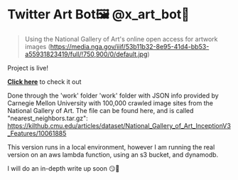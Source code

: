 # Twitter Art Bot🖼️ @x_art_bot🎨
>Using the National Gallery of Art's 
online open access for artwork images
(https://media.nga.gov/iiif/53b11b32-8e95-41d4-bb53-a55931823419/full/!750,900/0/default.jpg)

Project is live! 

**[Click here](https://twitter.com/x_art_bot)**
to check it out



Done through the 'work' folder
    'work' folder with JSON info provided by 
    Carnegie Mellon University with 100,000 
    crawled image sites from the National 
    Gallery of Art. The file can be found here, 
    and is called "nearest_neighbors.tar.gz": 
    https://kilthub.cmu.edu/articles/dataset/National_Gallery_of_Art_InceptionV3_Features/10061885

This version runs in a local environment, 
however I am running the real
version on an aws lambda function, 
using an s3 bucket, and dynamodb.

I will do an in-depth write up soon 😏🤩
